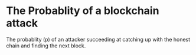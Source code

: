 # The Probablity of a blockchain attack

The probablity (p) of an attacker succeeding at catching up with the honest chain and finding the next block. 
